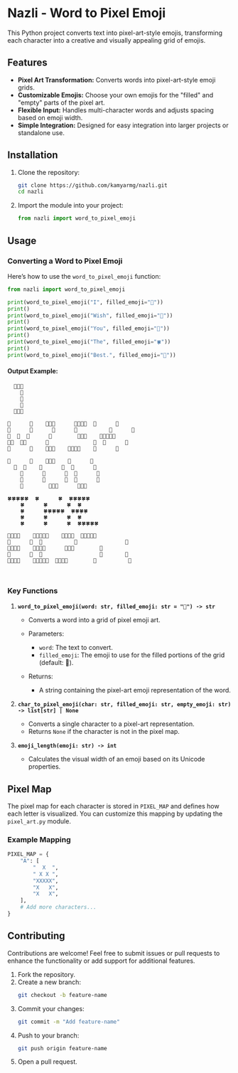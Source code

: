 
# Nazli - Word to Pixel Emoji

This Python project converts text into pixel-art-style emojis, transforming each character into a creative and visually appealing grid of emojis.

## Features

- **Pixel Art Transformation:** Converts words into pixel-art-style emoji grids.
- **Customizable Emojis:** Choose your own emojis for the "filled" and "empty" parts of the pixel art.
- **Flexible Input:** Handles multi-character words and adjusts spacing based on emoji width.
- **Simple Integration:** Designed for easy integration into larger projects or standalone use.

## Installation

1. Clone the repository:
   ```bash
   git clone https://github.com/kamyarmg/nazli.git
   cd nazli
   ```

2. Import the module into your project:
   ```python
   from nazli import word_to_pixel_emoji
   ```

## Usage

### Converting a Word to Pixel Emoji

Here’s how to use the `word_to_pixel_emoji` function:

```python
from nazli import word_to_pixel_emoji

print(word_to_pixel_emoji("I", filled_emoji="🌺"))
print()
print(word_to_pixel_emoji("Wish", filled_emoji="🌸"))
print()
print(word_to_pixel_emoji("You", filled_emoji="🧊"))
print()
print(word_to_pixel_emoji("The", filled_emoji="🍀"))
print()
print(word_to_pixel_emoji("Best.", filled_emoji="🌟"))
```

#### Output Example:
```
  🌺🌺🌺
    🌺
    🌺
    🌺
  🌺🌺🌺

🌸      🌸    🌸🌸🌸      🌸🌸🌸🌸  🌸      🌸
🌸      🌸      🌸      🌸          🌸      🌸
🌸  🌸  🌸      🌸        🌸🌸🌸    🌸🌸🌸🌸🌸
🌸🌸  🌸🌸      🌸              🌸  🌸      🌸
🌸      🌸    🌸🌸🌸    🌸🌸🌸🌸    🌸      🌸

🧊      🧊    🧊🧊🧊    🧊      🧊
  🧊  🧊    🧊      🧊  🧊      🧊
    🧊      🧊      🧊  🧊      🧊
    🧊      🧊      🧊  🧊      🧊
    🧊        🧊🧊🧊      🧊🧊🧊

🍀🍀🍀🍀🍀  🍀      🍀  🍀🍀🍀🍀🍀
    🍀      🍀      🍀  🍀
    🍀      🍀🍀🍀🍀🍀  🍀🍀🍀🍀
    🍀      🍀      🍀  🍀
    🍀      🍀      🍀  🍀🍀🍀🍀🍀

🌟🌟🌟🌟    🌟🌟🌟🌟🌟    🌟🌟🌟🌟  🌟🌟🌟🌟🌟
🌟      🌟  🌟          🌟              ‌ 🌟
🌟🌟🌟🌟    🌟🌟🌟🌟      🌟🌟🌟        🌟
🌟      🌟  🌟                  🌟       🌟
🌟🌟🌟🌟    🌟🌟🌟🌟🌟  🌟🌟🌟🌟        🌟          🌟



```

### Key Functions

1. **`word_to_pixel_emoji(word: str, filled_emoji: str = "🌸") -> str`**
   - Converts a word into a grid of pixel emoji art.
   - Parameters:
     - `word`: The text to convert.
     - `filled_emoji`: The emoji to use for the filled portions of the grid (default: 🌸).

   - Returns:
     - A string containing the pixel-art emoji representation of the word.

2. **`char_to_pixel_emoji(char: str, filled_emoji: str, empty_emoji: str) -> list[str] | None`**
   - Converts a single character to a pixel-art representation.
   - Returns `None` if the character is not in the pixel map.

3. **`emoji_length(emoji: str) -> int`**
   - Calculates the visual width of an emoji based on its Unicode properties.

## Pixel Map

The pixel map for each character is stored in `PIXEL_MAP` and defines how each letter is visualized. You can customize this mapping by updating the `pixel_art.py` module.

### Example Mapping
```python
PIXEL_MAP = {
    "A": [
        "  X  ",
        " X X ",
        "XXXXX",
        "X   X",
        "X   X",
    ],
    # Add more characters...
}
```

## Contributing

Contributions are welcome! Feel free to submit issues or pull requests to enhance the functionality or add support for additional features.

1. Fork the repository.
2. Create a new branch:
   ```bash
   git checkout -b feature-name
   ```
3. Commit your changes:
   ```bash
   git commit -m "Add feature-name"
   ```
4. Push to your branch:
   ```bash
   git push origin feature-name
   ```
5. Open a pull request.
